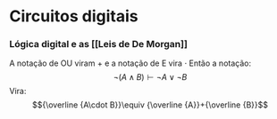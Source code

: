 # Circuitos digitais

### Lógica digital e as [[Leis de De Morgan]]
A notação de OU viram + e a notação de E vira $\cdot$ 
Então a notação:
$$\lnot(A \land B) \vdash \lnot A \lor \lnot B$$
Vira:
$${\overline {A\cdot B}}\equiv {\overline {A}}+{\overline {B}}$$